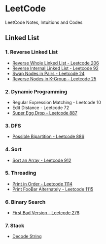 # LeetCode
LeetCode Notes, Intuitions and Codes

## Linked List

### 1. Reverse Linked List

* [Reverse Whole Linked List - Leetcode 206](https://github.com/frostace/LeetCode/blob/master/Linked%20List/206.%20Reverse%20Linked%20List.md)
* [Reverse Internal Linked List - Leetcode 92](https://github.com/frostace/LeetCode/blob/master/Linked%20List/92.%20Reverse%20Linked%20List%20II.md)
* [Swap Nodes in Pairs - Leetcode 24](https://github.com/frostace/LeetCode/blob/master/Linked%20List/24.%20Swap%20Nodes%20in%20Pairs.md)
* [Reverse Nodes in K-Group - Leetcode 25](https://github.com/frostace/LeetCode/blob/master/Linked%20List/25.%20Reverse%20Nodes%20in%20k-Group.md)

### 2. Dynamic Programming
* Regular Expression Matching - Leetcode 10
* Edit Distance - Leetcode 72
* [Super Egg Drop - Leetcode 887](https://github.com/frostace/LeetCode/blob/master/DP/877.%20Super%20Egg%20Drop.md)

### 3. DFS

* [Possible Bipartition - Leetcode 886](https://github.com/frostace/LeetCode/blob/master/DFS/886.%20Possible%20Bipartition.md)

### 4. Sort

* [Sort an Array - Leetcode 912](https://github.com/frostace/LeetCode/tree/master/Sort/912.%20Sort%20an%20Array.md)

### 5. Threading

* [Print in Order - Leetcode 1114](https://github.com/frostace/LeetCode/blob/master/Threading/1114.%20Print%20in%20Order.md)
* [Print FooBar Alternately - Leetcode 1115](https://github.com/frostace/LeetCode/blob/master/Threading/1115.%20Print%20FooBar%20Alternately.md)

### 6. Binary Search

* [First Bad Version - Leetcode 278](https://github.com/frostace/LeetCode/blob/master/Binary%20Search/278.%20First%20Bad%20Version.md)

### 7. Stack

* [Decode String](https://github.com/frostace/LeetCode/blob/master/Stack/394.%20Decode%20String.md)